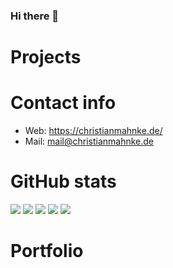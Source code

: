 ### Hi there 👋

# Projects



# Contact info
- Web: https://christianmahnke.de/
- Mail: mail@christianmahnke.de

# GitHub stats

![](https://github-profile-summary-cards.vercel.app/api/cards/profile-details?username=cmahnke&theme=github)
![](https://github-profile-summary-cards.vercel.app/api/cards/repos-per-language?username=cmahnke&theme=github)
![](https://github-profile-summary-cards.vercel.app/api/cards/most-commit-language?username=cmahnke&theme=github)
![](https://github-profile-summary-cards.vercel.app/api/cards/stats?username=cmahnke&theme=github)
![](https://github-profile-summary-cards.vercel.app/api/cards/productive-time?username=cmahnke&theme=github)

# Portfolio

<!--
**cmahnke/cmahnke** is a ✨ _special_ ✨ repository because its `README.md` (this file) appears on your GitHub profile.

Here are some ideas to get you started:

- 🔭 I’m currently working on ...
- 🌱 I’m currently learning ...
- 👯 I’m looking to collaborate on ...
- 🤔 I’m looking for help with ...
- 💬 Ask me about ...
- 📫 How to reach me: ...
- 😄 Pronouns: ...
- ⚡ Fun fact: ...
-->
